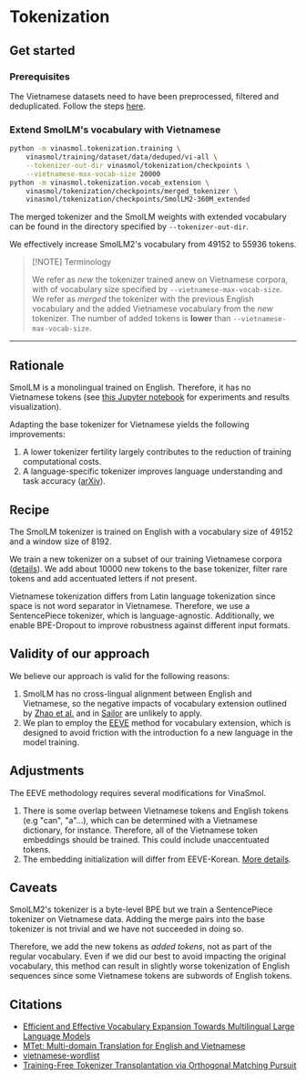 # Tokenization

## Get started

### Prerequisites

The Vietnamese datasets need to have been preprocessed, filtered and deduplicated. Follow the steps [here](../training/dataset/README.md).

### Extend SmolLM's vocabulary with Vietnamese

```bash
python -m vinasmol.tokenization.training \
    vinasmol/training/dataset/data/deduped/vi-all \
    --tokenizer-out-dir vinasmol/tokenization/checkpoints \
    --vietnamese-max-vocab-size 20000
python -m vinasmol.tokenization.vocab_extension \
    vinasmol/tokenization/checkpoints/merged_tokenizer \
    vinasmol/tokenization/checkpoints/SmolLM2-360M_extended
```

The merged tokenizer and the SmolLM weights with extended vocabulary can be found in the
directory specified by `--tokenizer-out-dir`.

We effectively increase SmolLM2's vocabulary from 49152 to 55936 tokens.

> [!NOTE] Terminology
> 
> We refer as *new* the tokenizer trained anew on Vietnamese corpora, with of vocabulary size specified by `--vietnamese-max-vocab-size`.
> We refer as *merged* the tokenizer with the previous English vocabulary and the added Vietnamese vocabulary from the *new* tokenizer. The number of added tokens is **lower** than `--vietnamese-max-vocab-size`.

---

## Rationale

SmolLM is a monolingual trained on English. Therefore, it has no Vietnamese tokens (see [this Jupyter notebook](./language_exploration_smollm.ipynb) for experiments and results visualization).

Adapting the base tokenizer for Vietnamese yields the following improvements:
1. A lower tokenizer fertility largely contributes to the reduction of training computational costs.
2. A language-specific tokenizer improves language understanding and task accuracy ([arXiv](https://arxiv.org/abs/2502.12560v2)).

## Recipe

The SmolLM tokenizer is trained on English with a vocabulary size of 49152 and a window size of 8192.

We train a new tokenizer on a subset of our training Vietnamese corpora ([details](../training/dataset/README.md)). We add about 10000 new tokens to the base tokenizer, filter rare tokens and add accentuated letters if not present.

Vietnamese tokenization differs from Latin language tokenization since space is not word separator in Vietnamese. Therefore, we use a SentencePiece tokenizer, which is language-agnostic. Additionally, we enable BPE-Dropout to improve robustness against different input formats.

## Validity of our approach

We believe our approach is valid for the following reasons:

1. SmolLM has no cross-lingual alignment between English and Vietnamese, so the negative impacts of vocabulary extension outlined by [Zhao et al.](https://arxiv.org/abs/2401.01055) and in [Sailor](https://arxiv.org/abs/2404.03608) are unlikely to apply.
2. We plan to employ the [EEVE](https://arxiv.org/abs/2402.14714v1) method for vocabulary extension, which is designed to avoid friction with the introduction fo a new language in the model training.

## Adjustments

The EEVE methodology requires several modifications for VinaSmol.

1. There is some overlap between Vietnamese tokens and English tokens (e.g "can", "a"...), which can be determined with a Vietnamese dictionary, for instance. Therefore, all of the Vietnamese token embeddings should be trained. This could include unaccentuated tokens.
2. The embedding initialization will differ from EEVE-Korean. [More details](../training/README.md#embedding-initialization).

## Caveats

SmolLM2's tokenizer is a byte-level BPE but we train a SentencePiece tokenizer on Vietnamese data. Adding the merge pairs into the base tokenizer is not trivial and we have not succeeded in doing so.

Therefore, we add the new tokens as *added tokens*, not as part of the regular vocabulary. Even if we did our best to avoid impacting the original vocabulary, this method can result in slightly worse tokenization of English sequences since some Vietnamese tokens are subwords of English tokens.

## Citations

- [Efficient and Effective Vocabulary Expansion Towards Multilingual Large Language Models](https://arxiv.org/abs/2402.14714v1)
- [MTet: Multi-domain Translation for English and Vietnamese](https://doi.org/10.48550/arxiv.2210.05610)
- [vietnamese-wordlist](https://github.com/duyet/vietnamese-wordlist)
- [Training-Free Tokenizer Transplantation via Orthogonal Matching Pursuit](https://arxiv.org/abs/2506.06607)
